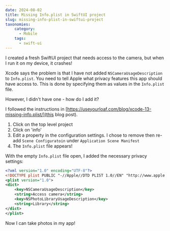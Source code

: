 ```yaml
---
date: 2024-08-02
title: Missing Info.plist in SwiftUI project
slug: missing-info-plist-in-swiftui-project
taxonomies: 
    category: 
      - Mobile
    tags:
      - swift-ui
---
```


I created a fresh SwiftUI project that needs access to the camera, but when I run it on my device, it crashes! 

Xcode says the problem is that I have not added `NSCameraUsageDescription` to `Info.plist`. You need to tell Apple what privacy features this app should have access to. This is done by specifying them as values in the `Info.plist` file.

However, I didn't have one - how do I add it? 

I followed the instructions in [https://useyourloaf.com/blog/xcode-13-missing-info.plist/](this blog post).

1. Click on the top level project
2. Click on 'info'
3. Edit a property in the configuration settings. I chose to remove then re-add `Scene Configuratoin` under `Application Scene Manifest`
4. The `Info.plist` file appears! 

With the empty `Info.plist` file open, I added the necessary privacy settings: 

```xml
<?xml version="1.0" encoding="UTF-8"?>
<!DOCTYPE plist PUBLIC "-//Apple//DTD PLIST 1.0//EN" "http://www.apple.com/DTDs/PropertyList-1.0.dtd">
<plist version="1.0">
<dict>
	<key>NSCameraUsageDescription</key>
	<string>Access camera</string>
	<key>NSPhotoLibraryUsageDescription</key>
	<string>Library</string>
</dict>
</plist>
```

Now I can take photos in my app!
